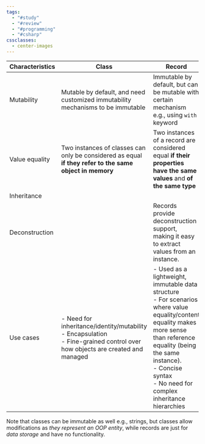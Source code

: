 ```yaml
---
tags:
  - "#study"
  - "#review"
  - "#programming"
  - "#csharp"
cssclasses:
  - center-images
---
```


| Characteristics | Class                                                                                                                            | Record                                                                                                                                                                                                                                              |
| --------------- | -------------------------------------------------------------------------------------------------------------------------------- | --------------------------------------------------------------------------------------------------------------------------------------------------------------------------------------------------------------------------------------------------- |
| Mutability      | Mutable by default, and need customized immutability mechanisms to be immutable                                                  | Immutable by default, but can be mutable with certain mechanism e.g., using `with` keyword                                                                                                                                                          |
| Value equality  | Two instances of classes can only be considered as equal **if they refer to the same object in memory**                          | Two instances of a record are considered equal **if their properties have the same values** and **of the same type**                                                                                                                                |
| Inheritance     |                                                                                                                                  |                                                                                                                                                                                                                                                     |
| Deconstruction  |                                                                                                                                  | Records provide deconstruction support, making it easy to extract values from an instance.                                                                                                                                                          |
| Use cases       | - Need for inheritance/identity/mutability<br>- Encapsulation<br>- Fine-grained control over how objects are created and managed | - Used as a lightweight, immutable data structure<br>- For scenarios where value equality/content equality makes more sense than reference equality (being the same instance).<br>- Concise syntax<br>- No need for complex inheritance hierarchies |

Note that classes can be immutable as well e.g., strings, but classes allow modifications as *they represent an OOP entity*, while records are just for *data storage* and have no functionality.